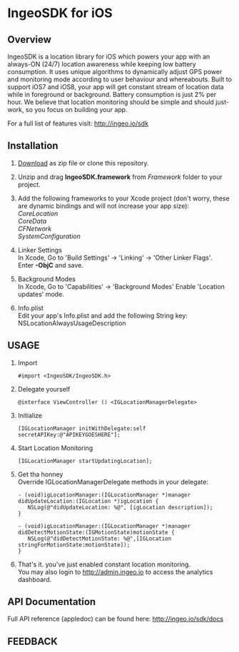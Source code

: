 # IngeoSDK for iOS

## Overview

IngeoSDK is a location library for iOS which powers your app with an always-ON (24/7) location awareness while keeping low battery consumption. It uses unique algorithms to dynamically adjust GPS power and monitoring mode according to user behaviour and whereabouts. Built to support iOS7 and iOS8, your app will get constant stream of location data while in foreground or background. Battery consumption is just 2% per hour. We believe that location monitoring should be simple and should just-work, so you focus on building your app.

For a full list of features visit: http://ingeo.io/sdk

## Installation

1. [Download](https://github.com/IngeoSDK/ingeo-ios-sdk/archive/master.zip) as zip file or clone this repository.  

2. Unzip and drag **IngeoSDK.framework** from *Framework* folder to your project.

3. Add the following frameworks to your Xcode project (don't worry, these are dynamic
   bindings and will not increase your app size):   
   *CoreLocation*  
   *CoreData*  
   *CFNetwork*  
   *SystemConfiguration*  

4. Linker Settings  
   In Xcode, Go to 'Build Settings' -> 'Linking' -> 'Other Linker Flags'.  
   Enter **-ObjC** and save.

5. Background Modes  
   In Xcode, Go to 'Capabilities' -> 'Background Modes'
   Enable 'Location updates' mode.

6. Info.plist  
   Edit your app's Info.plist and add the following String key:
   NSLocationAlwaysUsageDescription

## USAGE

1. Import
   ```objc
   #import <IngeoSDK/IngeoSDK.h>
   ```
   
2. Delegate yourself  
   ```objc
   @interface ViewController () <IGLocationManagerDelegate>
   ```
   
3. Initialize  
   ```objc
   [IGLocationManager initWithDelegate:self secretAPIKey:@"APIKEYGOESHERE"];
   ```
   
4. Start Location Monitoring
   ```objc
   [IGLocationManager startUpdatingLocation];
   ```

5. Get tha honney  
   Override IGLocationManagerDelegate methods in your delegate:  
   ```objc
   - (void)igLocationManager:(IGLocationManager *)manager didUpdateLocation:(IGLocation *)igLocation {
      NSLog(@"didUpdateLocation: %@", [igLocation description]);
   }

   - (void)igLocationManager:(IGLocationManager *)manager didDetectMotionState:(IGMotionState)motionState {
      NSLog(@"didDetectMotionState: %@",[IGLocation stringForMotionState:motionState]);
   }
   ```

4. That's it. you've just enabled constant location monitoring.  
   You may also login to http://admin.ingeo.io to access the analytics dashboard.

## API Documentation
   Full API reference (appledoc) can be found here: http://ingeo.io/sdk/docs


## FEEDBACK
